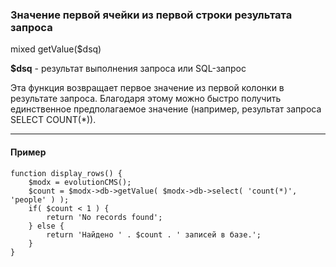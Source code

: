 ### Значение первой ячейки из первой строки результата запроса

mixed getValue($dsq)

**$dsq** - результат выполнения запроса или SQL-запрос

Эта функция возвращает первое значение из первой колонки в результате запроса.
Благодаря этому можно быстро получить единственное предполагаемое значение (например, результат запроса SELECT COUNT(*)).

***

#### Пример
```
function display_rows() {
	$modx = evolutionCMS();
	$count = $modx->db->getValue( $modx->db->select( 'count(*)', 'people' ) );
	if( $count < 1 ) {
		return 'No records found';
	} else {
		return 'Найдено ' . $count . ' записей в базе.';
	}
}
```
